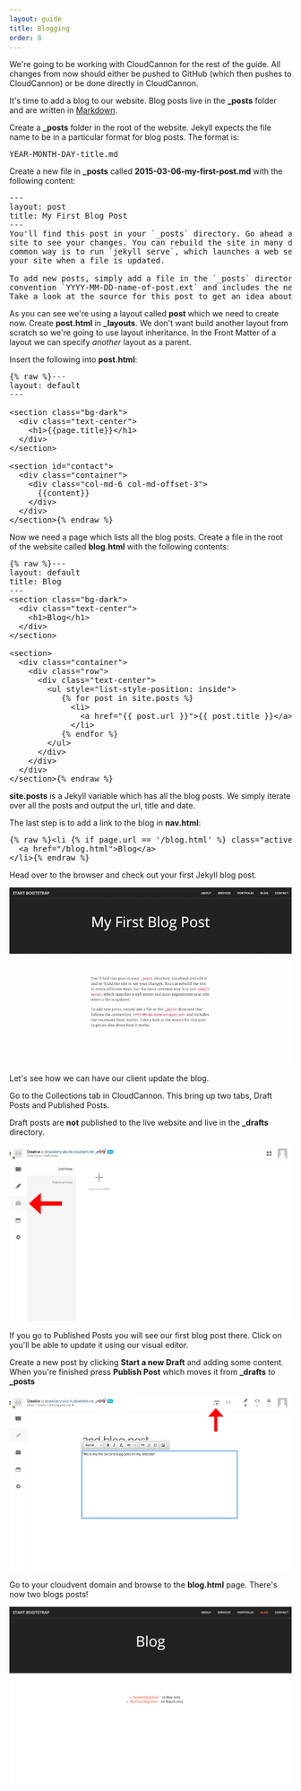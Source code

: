 ```yaml
---
layout: guide
title: Blogging
order: 8
---
```


We're going to be working with CloudCannon for the rest of the guide. All changes from now should either be pushed to GitHub (which then pushes to CloudCannon) or be done directly in CloudCannon.

It's time to add a blog to our website. Blog posts live in the **_posts** folder and are written in [Markdown](https://help.github.com/articles/markdown-basics/).

Create a **_posts** folder in the root of the website. Jekyll expects the file name to be in a particular format for blog posts. The format is:

<pre>YEAR-MONTH-DAY-title.md</pre>

Create a new file in **_posts** called **2015-03-06-my-first-post.md** with the following content:

<pre>---
layout: post
title: My First Blog Post
---
You'll find this post in your `_posts` directory. Go ahead and edit it and re-build the
site to see your changes. You can rebuild the site in many different ways, but the most
common way is to run `jekyll serve`, which launches a web server and auto-regenerates
your site when a file is updated.

To add new posts, simply add a file in the `_posts` directory that follows the
convention `YYYY-MM-DD-name-of-post.ext` and includes the necessary front matter.
Take a look at the source for this post to get an idea about how it works.
</pre>

As you can see we're using a layout called **post** which we need to create now. Create **post.html** in **\_layouts**. We don't want build another layout from scratch so we're going to use layout inheritance. In the Front Matter of a layout we can specify _another_ layout as a parent.

Insert the following into **post.html**:

<pre>{% raw %}---
layout: default
---

&lt;section class=&quot;bg-dark&quot;&gt;
  &lt;div class=&quot;text-center&quot;&gt;
    &lt;h1&gt;{{page.title}}&lt;/h1&gt;
  &lt;/div&gt;
&lt;/section&gt;

&lt;section id=&quot;contact&quot;&gt;
  &lt;div class=&quot;container&quot;&gt;
    &lt;div class=&quot;col-md-6 col-md-offset-3&quot;&gt;
      {{content}}
    &lt;/div&gt;
  &lt;/div&gt;
&lt;/section&gt;{% endraw %}</pre>

Now we need a page which lists all the blog posts. Create a file in the root of the website called **blog.html** with the following contents:

<pre>{% raw %}---
layout: default
title: Blog
---
&lt;section class=&quot;bg-dark&quot;&gt;
  &lt;div class=&quot;text-center&quot;&gt;
    &lt;h1&gt;Blog&lt;/h1&gt;
  &lt;/div&gt;
&lt;/section&gt;

&lt;section&gt;
  &lt;div class=&quot;container&quot;&gt;
    &lt;div class=&quot;row&quot;&gt;
      &lt;div class=&quot;text-center&quot;&gt;
        &lt;ul style=&quot;list-style-position: inside&quot;&gt;
           {% for post in site.posts %}
             &lt;li&gt;
               &lt;a href=&quot;{{ post.url }}&quot;&gt;{{ post.title }}&lt;/a&gt; - {{ post.date| date: &quot;%d %B %Y&quot; }}
             &lt;/li&gt;
           {% endfor %}
        &lt;/ul&gt;
      &lt;/div&gt;
    &lt;/div&gt;
  &lt;/div&gt;
&lt;/section&gt;{% endraw %}</pre>

**site.posts** is a Jekyll variable which has all the blog posts. We simply iterate over all the posts and output the url, title and date.

The last step is to add a link to the blog in **nav.html**:

<pre>{% raw %}&lt;li {% if page.url == &#39;/blog.html&#39; %} class=&quot;active&quot; {% endif %}&gt;
  &lt;a href=&quot;/blog.html&quot;&gt;Blog&lt;/a&gt;
&lt;/li&gt;{% endraw %}</pre>

Head over to the browser and check out your first Jekyll blog post.

![Blog](/img/guide/blog/blog.png)

Let's see how we can have our client update the blog.

Go to the Collections tab in CloudCannon. This bring up two tabs, Draft Posts and Published Posts.

Draft posts are **not** published to the live website and live in the **_drafts** directory.

![Collections](/img/guide/blog/collections.png)

If you go to Published Posts you will see our first blog post there. Click on you'll be able to update it using our visual editor.

Create a new post by clicking **Start a new Draft** and adding some content. When you're finished press **Publish Post** which moves it from **_drafts** to **_posts**

![New Post](/img/guide/blog/new_post.png)

Go to your cloudvent domain and browse to the **blog.html** page. There's now two blogs posts!

![Blog Index](/img/guide/blog/blog_index.png)
